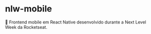 # nlw-mobile
🚀 Frontend mobile em React Native desenvolvido durante a Next Level Week da Rocketseat.

